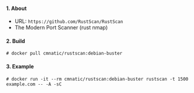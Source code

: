 #### 1. About

- URL: `https://github.com/RustScan/RustScan`
- The Modern Port Scanner (rust nmap)


#### 2. Build
```
# docker pull cmnatic/rustscan:debian-buster
```


#### 3. Example
```
# docker run -it --rm cmnatic/rustscan:debian-buster rustscan -t 1500 example.com -- -A -sC
```
